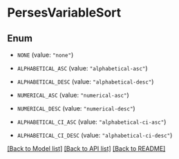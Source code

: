 # PersesVariableSort

## Enum


* `NONE` (value: `"none"`)

* `ALPHABETICAL_ASC` (value: `"alphabetical-asc"`)

* `ALPHABETICAL_DESC` (value: `"alphabetical-desc"`)

* `NUMERICAL_ASC` (value: `"numerical-asc"`)

* `NUMERICAL_DESC` (value: `"numerical-desc"`)

* `ALPHABETICAL_CI_ASC` (value: `"alphabetical-ci-asc"`)

* `ALPHABETICAL_CI_DESC` (value: `"alphabetical-ci-desc"`)


[[Back to Model list]](../README.md#documentation-for-models) [[Back to API list]](../README.md#documentation-for-api-endpoints) [[Back to README]](../README.md)


